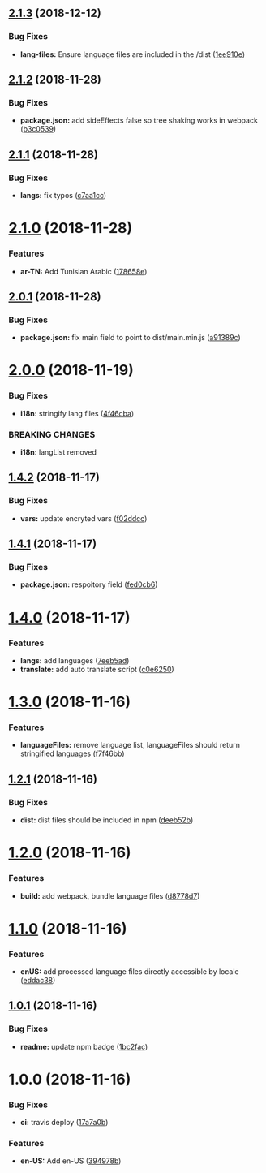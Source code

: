 ## [2.1.3](https://github.com/Draggable/formeo-i18n/compare/v2.1.2...v2.1.3) (2018-12-12)


### Bug Fixes

* **lang-files:** Ensure language files are included in the /dist ([1ee910e](https://github.com/Draggable/formeo-i18n/commit/1ee910e))

## [2.1.2](https://github.com/Draggable/formeo-i18n/compare/v2.1.1...v2.1.2) (2018-11-28)


### Bug Fixes

* **package.json:** add sideEffects false so tree shaking works in webpack ([b3c0539](https://github.com/Draggable/formeo-i18n/commit/b3c0539))

## [2.1.1](https://github.com/Draggable/formeo-i18n/compare/v2.1.0...v2.1.1) (2018-11-28)


### Bug Fixes

* **langs:** fix typos ([c7aa1cc](https://github.com/Draggable/formeo-i18n/commit/c7aa1cc))

# [2.1.0](https://github.com/Draggable/formeo-i18n/compare/v2.0.1...v2.1.0) (2018-11-28)


### Features

* **ar-TN:** Add Tunisian Arabic ([178658e](https://github.com/Draggable/formeo-i18n/commit/178658e))

## [2.0.1](https://github.com/Draggable/formeo-i18n/compare/v2.0.0...v2.0.1) (2018-11-28)


### Bug Fixes

* **package.json:** fix main field to point to dist/main.min.js ([a91389c](https://github.com/Draggable/formeo-i18n/commit/a91389c))

# [2.0.0](https://github.com/Draggable/formeo-i18n/compare/v1.4.2...v2.0.0) (2018-11-19)


### Bug Fixes

* **i18n:** stringify lang files ([4f46cba](https://github.com/Draggable/formeo-i18n/commit/4f46cba))


### BREAKING CHANGES

* **i18n:** langList removed

## [1.4.2](https://github.com/Draggable/formeo-i18n/compare/v1.4.1...v1.4.2) (2018-11-17)


### Bug Fixes

* **vars:** update encryted vars ([f02ddcc](https://github.com/Draggable/formeo-i18n/commit/f02ddcc))

## [1.4.1](https://github.com/Draggable/formeo-i18n/compare/v1.4.0...v1.4.1) (2018-11-17)


### Bug Fixes

* **package.json:** respoitory field ([fed0cb6](https://github.com/Draggable/formeo-i18n/commit/fed0cb6))

# [1.4.0](https://github.com/Draggable/formeo-i18n/compare/v1.3.0...v1.4.0) (2018-11-17)


### Features

* **langs:** add languages ([7eeb5ad](https://github.com/Draggable/formeo-i18n/commit/7eeb5ad))
* **translate:** add auto translate script ([c0e6250](https://github.com/Draggable/formeo-i18n/commit/c0e6250))

# [1.3.0](https://github.com/Draggable/formeo-i18n/compare/v1.2.1...v1.3.0) (2018-11-16)


### Features

* **languageFiles:** remove language list, languageFiles should return stringified languages ([f7f46bb](https://github.com/Draggable/formeo-i18n/commit/f7f46bb))

## [1.2.1](https://github.com/Draggable/formeo-i18n/compare/v1.2.0...v1.2.1) (2018-11-16)


### Bug Fixes

* **dist:** dist files should be included in npm ([deeb52b](https://github.com/Draggable/formeo-i18n/commit/deeb52b))

# [1.2.0](https://github.com/Draggable/formeo-i18n/compare/v1.1.0...v1.2.0) (2018-11-16)


### Features

* **build:** add webpack, bundle language files ([d8778d7](https://github.com/Draggable/formeo-i18n/commit/d8778d7))

# [1.1.0](https://github.com/Draggable/formeo-i18n/compare/v1.0.1...v1.1.0) (2018-11-16)


### Features

* **enUS:** add processed language files directly accessible by locale ([eddac38](https://github.com/Draggable/formeo-i18n/commit/eddac38))

## [1.0.1](https://github.com/Draggable/formeo-i18n/compare/v1.0.0...v1.0.1) (2018-11-16)


### Bug Fixes

* **readme:** update npm badge ([1bc2fac](https://github.com/Draggable/formeo-i18n/commit/1bc2fac))

# 1.0.0 (2018-11-16)


### Bug Fixes

* **ci:** travis deploy ([17a7a0b](https://github.com/Draggable/formeo-i18n/commit/17a7a0b))


### Features

* **en-US:** Add en-US ([394978b](https://github.com/Draggable/formeo-i18n/commit/394978b))
